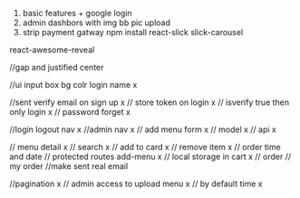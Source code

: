 1. basic features + google login
2. admin dashbors with img bb pic upload
3. strip payment gatway
npm install react-slick slick-carousel

react-awesome-reveal

//gap and justified center

//ui input box bg colr login name x

//sent verify email on sign up x
// store token on login x
// isverify true then only login x
// password forget x

//login logout nav x
//admin nav x
// add menu form x
// model x
// api x

// menu detail x
// search x
// add to card x
// remove item x
// order time and date 
// protected routes add-menu x
// local storage in cart x
// order
// my order
//make sent real email 



//pagination x
// admin access to upload menu x
// by default time  x





